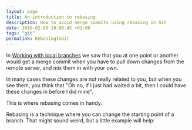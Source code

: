 ```yaml
---
layout: page
title: An introduction to rebasing
description: How to avoid merge commits using rebasing in Git
date: 2016-02-08 19:08:45 +01:00
tags: "git"
permalink: RebasingInGit
---
```


In [Working with local branches](WorkingWithBranchesInGit) we saw that you at one point or another would get  a merge commit when you have to pull down changes from the remote server, and mix them in with your own.

In many cases these changes are not really related to you, but when you see them, you think that "Oh no, if I just had waited a bit, then I could have these changes in before I did mine".  

This is where rebasing comes in handy.

Rebasing is a technique where you can change the starting point of a branch.  That might sound weird, but a little example will help:

